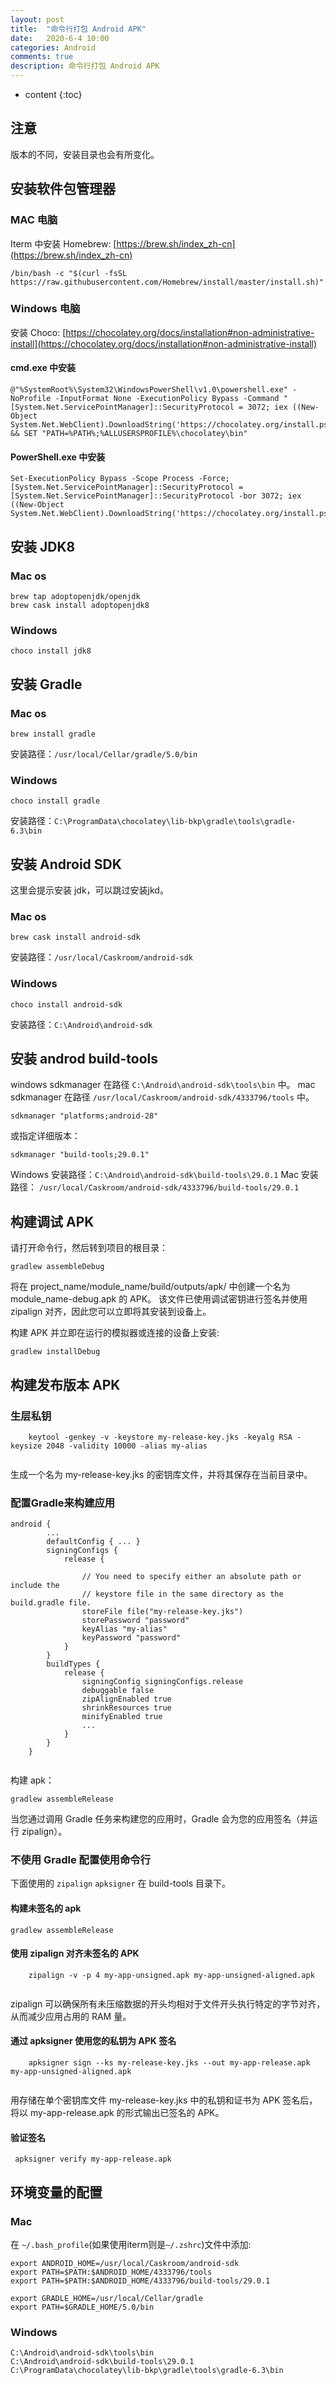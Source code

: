 ```yaml
---
layout: post
title:  "命令行打包 Android APK"
date:   2020-6-4 10:00
categories: Android
comments: true
description: 命令行打包 Android APK
---
```


* content
{:toc}

## 注意
版本的不同，安装目录也会有所变化。
## 安装软件包管理器
### MAC 电脑
Iterm 中安装 Homebrew:
[https://brew.sh/index_zh-cn](https://brew.sh/index_zh-cn)
```
/bin/bash -c "$(curl -fsSL https://raw.githubusercontent.com/Homebrew/install/master/install.sh)"

```

### Windows 电脑
安装 Choco:
[https://chocolatey.org/docs/installation#non-administrative-install](https://chocolatey.org/docs/installation#non-administrative-install)

#### cmd.exe 中安装
```
@"%SystemRoot%\System32\WindowsPowerShell\v1.0\powershell.exe" -NoProfile -InputFormat None -ExecutionPolicy Bypass -Command " [System.Net.ServicePointManager]::SecurityProtocol = 3072; iex ((New-Object System.Net.WebClient).DownloadString('https://chocolatey.org/install.ps1'))" && SET "PATH=%PATH%;%ALLUSERSPROFILE%\chocolatey\bin"
```

#### PowerShell.exe 中安装
```
Set-ExecutionPolicy Bypass -Scope Process -Force; [System.Net.ServicePointManager]::SecurityProtocol = [System.Net.ServicePointManager]::SecurityProtocol -bor 3072; iex ((New-Object System.Net.WebClient).DownloadString('https://chocolatey.org/install.ps1'))
```

## 安装 JDK8

### Mac os
```
brew tap adoptopenjdk/openjdk
brew cask install adoptopenjdk8
```

### Windows
```
choco install jdk8
```

## 安装 Gradle

### Mac os
```
brew install gradle
```
安装路径：`/usr/local/Cellar/gradle/5.0/bin`
### Windows
```
choco install gradle
```
安装路径：`C:\ProgramData\chocolatey\lib-bkp\gradle\tools\gradle-6.3\bin`

## 安装 Android SDK
这里会提示安装 jdk，可以跳过安装jkd。
### Mac os
```
brew cask install android-sdk
```
安装路径：`/usr/local/Caskroom/android-sdk`

### Windows 
```
choco install android-sdk
```
安装路径：`C:\Android\android-sdk`
## 安装 androd build-tools
windows sdkmanager 在路径 `C:\Android\android-sdk\tools\bin` 中。
mac sdkmanager 在路径 `/usr/local/Caskroom/android-sdk/4333796/tools` 中。
```
sdkmanager "platforms;android-28"
```
或指定详细版本：
```
sdkmanager "build-tools;29.0.1"
```

Windows 安装路径：`C:\Android\android-sdk\build-tools\29.0.1`
Mac 安装路径： `/usr/local/Caskroom/android-sdk/4333796/build-tools/29.0.1`

## 构建调试 APK

请打开命令行，然后转到项目的根目录：
```
gradlew assembleDebug
```

将在 project_name/module_name/build/outputs/apk/ 中创建一个名为 module_name-debug.apk 的 APK。 该文件已使用调试密钥进行签名并使用 zipalign 对齐，因此您可以立即将其安装到设备上。

构建 APK 并立即在运行的模拟器或连接的设备上安装:
```
gradlew installDebug
```

## 构建发布版本 APK
### 生层私钥
```
    keytool -genkey -v -keystore my-release-key.jks -keyalg RSA -keysize 2048 -validity 10000 -alias my-alias
    
```
生成一个名为 my-release-key.jks 的密钥库文件，并将其保存在当前目录中。

### 配置Gradle来构建应用 

```
android {
        ...
        defaultConfig { ... }
        signingConfigs {
            release {
           
                // You need to specify either an absolute path or include the
                // keystore file in the same directory as the build.gradle file.
                storeFile file("my-release-key.jks")
                storePassword "password"
                keyAlias "my-alias"
                keyPassword "password"
            }
        }
        buildTypes {
            release {
                signingConfig signingConfigs.release
                debuggable false
                zipAlignEnabled true
                shrinkResources true
                minifyEnabled true
                ...
            }
        }
    }
    
```

构建 apk：
```
gradlew assembleRelease
```
当您通过调用 Gradle 任务来构建您的应用时，Gradle 会为您的应用签名（并运行 zipalign）。

### 不使用 Gradle 配置使用命令行
下面使用的 `zipalign` `apksigner` 在 build-tools 目录下。
#### 构建未签名的 apk
```
gradlew assembleRelease
```
#### 使用 zipalign 对齐未签名的 APK
```
    zipalign -v -p 4 my-app-unsigned.apk my-app-unsigned-aligned.apk
    
```
zipalign 可以确保所有未压缩数据的开头均相对于文件开头执行特定的字节对齐，从而减少应用占用的 RAM 量。
#### 通过 apksigner 使用您的私钥为 APK 签名
```
    apksigner sign --ks my-release-key.jks --out my-app-release.apk my-app-unsigned-aligned.apk
    
```
用存储在单个密钥库文件 my-release-key.jks 中的私钥和证书为 APK 签名后，将以 my-app-release.apk 的形式输出已签名的 APK。
#### 验证签名
```
 apksigner verify my-app-release.apk
```

## 环境变量的配置
### Mac
在 `~/.bash_profile`(如果使用iterm则是`~/.zshrc`)文件中添加:
```
export ANDROID_HOME=/usr/local/Caskroom/android-sdk
export PATH=$PATH:$ANDROID_HOME/4333796/tools
export PATH=$PATH:$ANDROID_HOME/4333796/build-tools/29.0.1

export GRADLE_HOME=/usr/local/Cellar/gradle
export PATH=$GRADLE_HOME/5.0/bin
```

### Windows
```
C:\Android\android-sdk\tools\bin
C:\Android\android-sdk\build-tools\29.0.1
C:\ProgramData\chocolatey\lib-bkp\gradle\tools\gradle-6.3\bin
```

